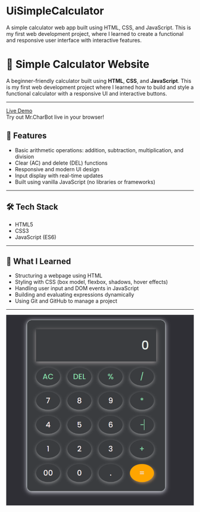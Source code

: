 # UiSimpleCalculator
A simple calculator web app built using HTML, CSS, and JavaScript. This is my first web development project, where I learned to create a functional and responsive user interface with interactive features.
# 🔢 Simple Calculator Website

A beginner-friendly calculator built using **HTML**, **CSS**, and **JavaScript**. This is my first web development project where I learned how to build and style a functional calculator with a responsive UI and interactive buttons.

---
[Live Demo](https://ui-simple-calculator-rust.vercel.app/)  
Try out Mr.CharBot live in your browser!

## 🚀 Features

- Basic arithmetic operations: addition, subtraction, multiplication, and division  
- Clear (AC) and delete (DEL) functions  
- Responsive and modern UI design  
- Input display with real-time updates  
- Built using vanilla JavaScript (no libraries or frameworks)

---

## 🛠️ Tech Stack

- HTML5  
- CSS3  
- JavaScript (ES6)

---

## 🎯 What I Learned

- Structuring a webpage using HTML  
- Styling with CSS (box model, flexbox, shadows, hover effects)  
- Handling user input and DOM events in JavaScript  
- Building and evaluating expressions dynamically  
- Using Git and GitHub to manage a project

---

![Calculator Screenshot](https://raw.githubusercontent.com/14SowmyaShetty23/UiSimpleCalculator/main/assests/calculator.png)

